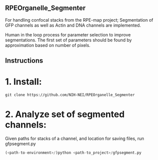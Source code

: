 ## RPEOrganelle_Segmenter

For handling confocal stacks from the RPE-map project; 
Segmentation of GFP channels as well as Actin and DNA channels are implemented. 

Human in the loop process for parameter selection to improve segmentations. The first set of parameters should be found by approximation based on number of pixels.
 


## Instructions

# 1. Install:
```
git clone https://github.com/NIH-NEI/RPEOrganelle_Segmenter
```

# 2. Analyze set of segmented channels:
Given paths for stacks of a channel, and location for saving files, run gfpsegment.py
```python
(<path-to-environment>/)python <path-to_project>/gfpsegment.py
```
